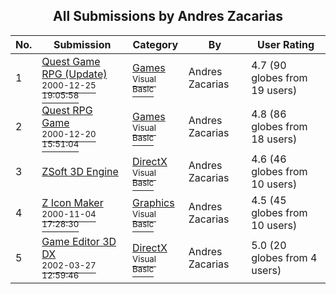 ﻿<div align="center">

## All Submissions by Andres Zacarias

</div>

No.  | Submission | Category | By   | User Rating
---- | ---------- | -------- | ---- | -----------
1 | [Quest Game RPG \(Update\)<br /><sup>2000-12-25 19:05:58</sup>](https://github.com/Planet-Source-Code/andres-zacarias-quest-game-rpg-update__1-13911) | [Games<br /><sup>Visual Basic</sup>](../ByCategory/games__1-38.md) | Andres Zacarias | 4.7 (90 globes from 19 users)
2 | [Quest RPG Game<br /><sup>2000-12-20 15:51:04</sup>](https://github.com/Planet-Source-Code/andres-zacarias-quest-rpg-game__1-13740) | [Games<br /><sup>Visual Basic</sup>](../ByCategory/games__1-38.md) | Andres Zacarias | 4.8 (86 globes from 18 users)
3 | [ZSoft 3D Engine<br />](https://github.com/Planet-Source-Code/andres-zacarias-zsoft-3d-engine__1-42553) | [DirectX<br /><sup>Visual Basic</sup>](../ByCategory/directx__1-44.md) | Andres Zacarias | 4.6 (46 globes from 10 users)
4 | [Z Icon Maker<br /><sup>2000-11-04 17:28:30</sup>](https://github.com/Planet-Source-Code/andres-zacarias-z-icon-maker__1-12536) | [Graphics<br /><sup>Visual Basic</sup>](../ByCategory/graphics__1-46.md) | Andres Zacarias | 4.5 (45 globes from 10 users)
5 | [Game Editor 3D DX<br /><sup>2002-03-27 12:59:46</sup>](https://github.com/Planet-Source-Code/andres-zacarias-game-editor-3d-dx__1-33123) | [DirectX<br /><sup>Visual Basic</sup>](../ByCategory/directx__1-44.md) | Andres Zacarias | 5.0 (20 globes from 4 users)
